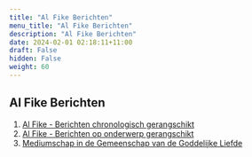 ```yaml
---
title: "Al Fike Berichten"
menu_title: "Al Fike Berichten"
description: "Al Fike Berichten"
date: 2024-02-01 02:18:11+11:00
draft: False
hidden: False
weight: 60
---
```

## Al Fike Berichten

1. [Al Fike - Berichten chronologisch gerangschikt](/6-nl-fike-messages/6-1-nl-fike-messages-by-date/)
2. [Al Fike - Berichten op onderwerp gerangschikt](/6-nl-fike-messages/6-2-nl-fike-messages-by-topic/)
3. [Mediumschap in de Gemeenschap van de Goddelijke Liefde](/6-nl-fike-messages/6-3-nl-mediumship-in-dl-community/)

